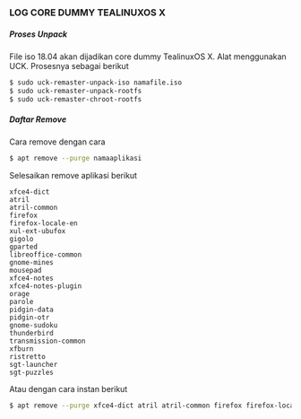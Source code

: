 ### LOG CORE DUMMY TEALINUXOS X


##### Proses Unpack    
 File iso 18.04 akan dijadikan core dummy TealinuxOS X. Alat menggunakan UCK. Prosesnya sebagai berikut
```bash
$ sudo uck-remaster-unpack-iso namafile.iso
$ sudo uck-remaster-unpack-rootfs 
$ sudo uck-remaster-chroot-rootfs
```
##### Daftar Remove
 Cara remove dengan cara
```bash
$ apt remove --purge namaaplikasi
``` 
 Selesaikan remove aplikasi berikut
```
xfce4-dict 
atril
atril-common
firefox 
firefox-locale-en 
xul-ext-ubufox 
gigolo 
gparted 
libreoffice-common 
gnome-mines 
mousepad 
xfce4-notes 
xfce4-notes-plugin 
orage 
parole 
pidgin-data 
pidgin-otr 
gnome-sudoku 
thunderbird 
transmission-common 
xfburn 
ristretto
sgt-launcher
sgt-puzzles
```
 Atau dengan cara instan berikut 
```bash
$ apt remove --purge xfce4-dict atril atril-common firefox firefox-locale-en xul-ext-ubufox gigolo gparted libreoffice-common gnome-mines mousepad xfce4-notes xfce4-notes-plugin orage parole pidgin-data pidgin-otr gnome-sudoku thunderbird transmission-common xfburn ristretto sgt-launcher sgt-puzzles
```
